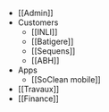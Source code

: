 - [[Admin]]
- Customers
	- [[INLI]]
	- [[Batigere]]
	- [[Sequens]]
	- [[ABH]]
- Apps
	- [[SoClean mobile]]
- [[Travaux]]
- [[Finance]]

